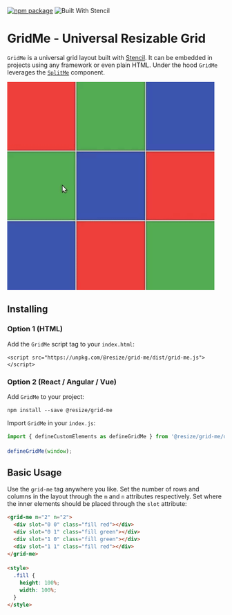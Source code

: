 [![npm package](https://img.shields.io/npm/v/@resize/grid-me.svg)](https://www.npmjs.com/package/@resize/grid-me)
![Built With Stencil](https://img.shields.io/badge/-Built%20With%20Stencil-16161d.svg?logo=data%3Aimage%2Fsvg%2Bxml%3Bbase64%2CPD94bWwgdmVyc2lvbj0iMS4wIiBlbmNvZGluZz0idXRmLTgiPz4KPCEtLSBHZW5lcmF0b3I6IEFkb2JlIElsbHVzdHJhdG9yIDE5LjIuMSwgU1ZHIEV4cG9ydCBQbHVnLUluIC4gU1ZHIFZlcnNpb246IDYuMDAgQnVpbGQgMCkgIC0tPgo8c3ZnIHZlcnNpb249IjEuMSIgaWQ9IkxheWVyXzEiIHhtbG5zPSJodHRwOi8vd3d3LnczLm9yZy8yMDAwL3N2ZyIgeG1sbnM6eGxpbms9Imh0dHA6Ly93d3cudzMub3JnLzE5OTkveGxpbmsiIHg9IjBweCIgeT0iMHB4IgoJIHZpZXdCb3g9IjAgMCA1MTIgNTEyIiBzdHlsZT0iZW5hYmxlLWJhY2tncm91bmQ6bmV3IDAgMCA1MTIgNTEyOyIgeG1sOnNwYWNlPSJwcmVzZXJ2ZSI%2BCjxzdHlsZSB0eXBlPSJ0ZXh0L2NzcyI%2BCgkuc3Qwe2ZpbGw6I0ZGRkZGRjt9Cjwvc3R5bGU%2BCjxwYXRoIGNsYXNzPSJzdDAiIGQ9Ik00MjQuNywzNzMuOWMwLDM3LjYtNTUuMSw2OC42LTkyLjcsNjguNkgxODAuNGMtMzcuOSwwLTkyLjctMzAuNy05Mi43LTY4LjZ2LTMuNmgzMzYuOVYzNzMuOXoiLz4KPHBhdGggY2xhc3M9InN0MCIgZD0iTTQyNC43LDI5Mi4xSDE4MC40Yy0zNy42LDAtOTIuNy0zMS05Mi43LTY4LjZ2LTMuNkgzMzJjMzcuNiwwLDkyLjcsMzEsOTIuNyw2OC42VjI5Mi4xeiIvPgo8cGF0aCBjbGFzcz0ic3QwIiBkPSJNNDI0LjcsMTQxLjdIODcuN3YtMy42YzAtMzcuNiw1NC44LTY4LjYsOTIuNy02OC42SDMzMmMzNy45LDAsOTIuNywzMC43LDkyLjcsNjguNlYxNDEuN3oiLz4KPC9zdmc%2BCg%3D%3D&colorA=16161d)

# GridMe - Universal Resizable Grid

`GridMe` is a universal grid layout built with [Stencil](http://stenciljs.com). It can be embedded in projects using any framework or even plain HTML. Under the hood `GridMe` leverages the [`SplitMe`](https://github.com/alesgenova/split-me) component.

![demo](./demo.gif)

## Installing

### Option 1 (HTML)

Add the `GridMe` script tag to your `index.html`:

```
<script src="https://unpkg.com/@resize/grid-me/dist/grid-me.js"></script>
```

### Option 2 (React / Angular / Vue)

Add `GridMe` to your project:

```
npm install --save @resize/grid-me
```

Import `GridMe` in your `index.js`:

```js
import { defineCustomElements as defineGridMe } from '@resize/grid-me/dist/loader';

defineGridMe(window);
```

## Basic Usage

Use the `grid-me` tag anywhere you like. Set the number of rows and columns in the layout through the `m` and `n` attributes respectively. Set where the inner elements should be placed through the `slot` attribute:

```html
<grid-me m="2" n="2">
  <div slot="0 0" class="fill red"></div>
  <div slot="0 1" class="fill green"></div>
  <div slot="1 0" class="fill green"></div>
  <div slot="1 1" class="fill red"></div>
</grid-me>

<style>
  .fill {
    height: 100%;
    width: 100%;
  }
</style>
```
